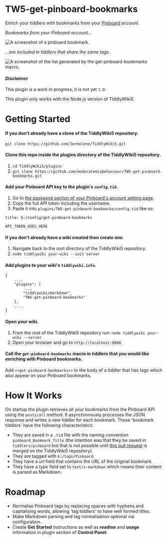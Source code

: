 # TW5-get-pinboard-bookmarks
Enrich your tiddlers with bookmarks from your [Pinboard](https://pinboard.in/) account.

_Bookmarks from your Pinboard account..._

![A screenshot of a pinboard bookmark.](http://i.imgur.com/WmKrPMH.png)

_...are included in tiddlers that share the same tags._

![A screenshot of the list generated by the get-pinboard-bookmarks macro.](http://i.imgur.com/YPlxTYR.png)

#### _Disclaimer_
This plugin is a work in progress, it is not yet `1.0`.

This plugin only works with the Node.js version of TiddlyWiki5.

# Getting Started
#### If you don't already have a clone of the TiddlyWiki5 repository.
`git clone https://github.com/Jermolene/TiddlyWiki5.git`

#### Clone this repo inside the plugins directory of the TiddlyWiki5 repository.
1. `cd TiddlyWiki5/plugins`
2. `git clone https://github.com/moderatemisbehaviour/TW5-get-pinboard-bookmarks.git`

#### Add your Pinboard API key to the plugin's `config.tid`.
1. Go to [the password section of your Pinboard's account setting page](https://pinboard.in/settings/password).
2. Copy the full API token including the username.
3. Paste it into `plugins/TW5-get-pinboard-bookmarks/config.tid` like so:
```
title: $:/config/get-pinboard-bookmarks

API_TOKEN_GOES_HERE
```
#### If you don't already have a wiki created then create one.
1. Navigate back to the root directory of the TiddlyWiki5 repository.
2. `node tiddlywiki your-wiki --init server`

#### Add plugins to your wiki's `tiddlywiki.info`.
```
{
    ...,
    "plugins": [
        ...,
        "tiddlywiki/markdown",
        "TW5-get-pinboard-bookmarks"
    ],
    ...,
}
```

#### Open your wiki.
1. From the root of the TiddlyWiki5 repository run:
`node tiddlywiki your-wiki --server`
2. Open your browser and go to `http://localhost:8080`.

#### Call the `get-pinboard-bookmarks` macro in tiddlers that you would like enriching with Pinboard bookmarks.
Add `<<get-pinboard-bookmarks>>` to the body of a tiddler that has tags which also appear on your Pinboard bookmarks.

# How It Works
On startup the plugin retrieves all your bookmarks from the Pinboard API using
the `posts/all` method. It asynchronously processes the JSON response and writes a new tiddler for each bookmark.
These 'bookmark tiddlers' have the following characteristics:
* They are saved in a `.tid` file with the naming convention `pinboard_Bookmark_Title` (the intention was that they be saved in `tiddlers/pinboard` but that is not possible until [this pull request](https://github.com/Jermolene/TiddlyWiki5/pull/2541) is merged on the TiddlyWiki5 repository).
* They are tagged with `$:/tags/Pinboard`.
* They have a *url* field that contains the URL of the original bookmark.
* They have a *type* field set to `text/x-markdown` which means their content is parsed as Markdown.

# Roadmap
* Normalise Pinboard tags by replacing spaces with hyphens and capitalising words, allowing 'tag tiddlers' to have well formed titles.
* Make Markdown parsing and tag normalisation optional via configuration.
* Create **Get Started** instructions as well as **readme** and **usage** information in plugin section of **Control Panel**.
